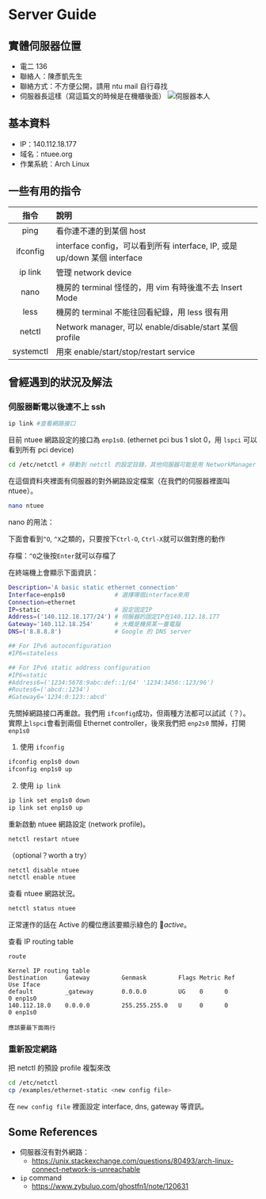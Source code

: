 # Server Guide

## 實體伺服器位置

- 電二 136
- 聯絡人：陳彥凱先生
- 聯絡方式：不方便公開，請用 ntu mail 自行尋找
- 伺服器長這樣（寫這篇文的時候是在機櫃後面）
  ![伺服器本人](./static/img/DSC_0958.JPG)

## 基本資料

- IP：140.112.18.177
- 域名：ntuee.org
- 作業系統：Arch Linux

## 一些有用的指令

|   指令    | 說明                                                                      |
| :-------: | :------------------------------------------------------------------------ |
|   ping    | 看你連不連的到某個 host                                                   |
| ifconfig  | interface config，可以看到所有 interface, IP, 或是 up/down 某個 interface |
|  ip link  | 管理 network device                                                       |
|   nano    | 機房的 terminal 怪怪的，用 vim 有時後進不去 Insert Mode                   |
|   less    | 機房的 terminal 不能往回看紀錄，用 less 很有用                            |
|  netctl   | Network manager, 可以 enable/disable/start 某個 profile                   |
| systemctl | 用來 enable/start/stop/restart service                                    |

## 曾經遇到的狀況及解法

### 伺服器斷電以後連不上 ssh

```bash
ip link #查看網路接口
```

目前 ntuee 網路設定的接口為 `enp1s0`.
(ethernet pci bus 1 slot 0，用 `lspci` 可以看到所有 pci device)

```bash
cd /etc/netctl # 移動到 netctl 的設定目錄，其他伺服器可能是用 NetworkManager 或是 dhcpcd
```

在這個資料夾裡面有伺服器的對外網路設定檔案（在我們的伺服器裡面叫 ntuee）。

```bash
nano ntuee
```

nano 的用法：

下面會看到`^O`, `^X`之類的，只要按下`Ctrl-O`, `Ctrl-X`就可以做對應的動作

存檔：`^O`之後按`Enter`就可以存檔了

在終端機上會顯示下面資訊：

```bash
Description='A basic static ethernet connection'
Interface=enp1s0              # 選擇哪個interface來用
Connection=ethernet
IP=static                     # 設定固定IP
Address=('140.112.18.177/24') # 伺服器的固定IP在140.112.18.177
Gateway='140.112.18.254'      # 大概是機房某一臺電腦
DNS=('8.8.8.8')               # Google 的 DNS server

## For IPv6 autoconfiguration
#IP6=stateless

## For IPv6 static address configuration
#IP6=static
#Address6=('1234:5678:9abc:def::1/64' '1234:3456::123/96')
#Routes6=('abcd::1234')
#Gateway6='1234:0:123::abcd'
```

先關掉網路接口再重啟。我們用 `ifconfig`成功，但兩種方法都可以試試（？）。
實際上`lspci`會看到兩個 Ethernet controller，後來我們把 `enp2s0` 關掉，打開 `enp1s0`

1. 使用 `ifconfig`

```bash
ifconfig enp1s0 down
ifconfig enp1s0 up
```

2. 使用 `ip link`

```bash
ip link set enp1s0 down
ip link set enp1s0 up
```

重新啟動 ntuee 網路設定 (network profile)。

```bash
netctl restart ntuee
```

（optional？worth a try）

```bash
netctl disable ntuee
netctl enable ntuee
```

查看 ntuee 網路狀況。

```bash
netctl status ntuee
```

正常運作的話在 Active 的欄位應該要顯示綠色的 *active*。

查看 IP routing table

```bash
route
```

```
Kernel IP routing table
Destination     Gateway         Genmask         Flags Metric Ref    Use Iface
default         _gateway        0.0.0.0         UG    0      0        0 enp1s0
140.112.18.0    0.0.0.0         255.255.255.0   U     0      0        0 enp1s0

應該要最下面兩行
```

### 重新設定網路

把 netctl 的預設 profile 複製來改

```bash
cd /etc/netctl
cp /examples/ethernet-static <new config file>
```

在 `new config file` 裡面設定 interface, dns, gateway 等資訊。

## Some References

- 伺服器沒有對外網路：
  - https://unix.stackexchange.com/questions/80493/arch-linux-connect-network-is-unreachable
- `ip` command
  - https://www.zybuluo.com/ghostfn1/note/120631

##
